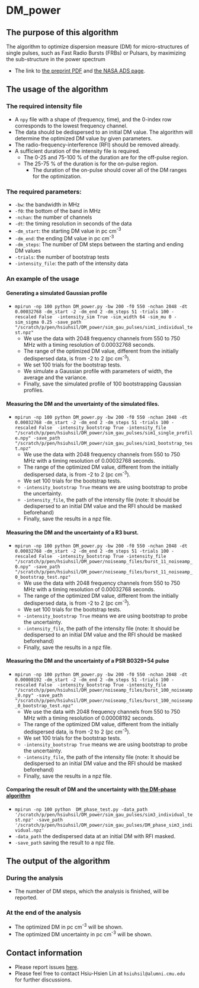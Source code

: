 # DM_power
## The purpose of this algorithm 
The algorithm to optimize dispersion measure (DM) for micro-structures of single pulses, such as Fast Radio Bursts (FRBs) or Pulsars, by maximizing the sub-structure in the power spectrum 
* The link to [the preprint PDF](https://arxiv.org/pdf/2208.13677.pdf) and [the NASA ADS page](https://ui.adsabs.harvard.edu/abs/2022arXiv220813677L/abstract).


## The usage of the algorithm

### The required intensity file

* A `npy` file with a shape of (frequency, time), and the 0-index row corresponds to the lowest frequency channel.
* The data should be dedispersed to an initial DM value. The algorithm will determine the optimized DM value by given parameters.
* The radio-frequency-interference (RFI) should be removed already.
* A sufficient duration of the intensity file is required. 
    * The 0-25 and 75-100 % of the duration are for the off-pulse region.
    * The 25-75 % of the duration is for the on-pulse region.
        * The duration of the on-pulse should cover all of the DM ranges for the optimization.  

### The required parameters:

* `-bw`: the bandwidth in MHz 
* `-f0`: the bottom of the band in MHz
* `-nchan`: the number of channels
* `-dt`: the timing resolution in seconds of the data 
* `-dm_start`: the starting DM value in pc cm<sup>-3</sup> 
* `-dm_end`: the ending DM value in pc cm<sup>-3</sup> 
* `-dm_steps`: The number of DM steps between the starting and ending DM values 
* `-trials`: the number of bootstrap tests
* `-intensity_file`: the path of the intensity data


### An example of the usage

#### Generating a simulated Gaussian profile
- `mpirun -np 100 python DM_power.py -bw 200 -f0 550 -nchan 2048 -dt 0.00032768 -dm_start -2 -dm_end 2 -dm_steps 51 -trials 100 -rescaled False  -intensity_sim True -sim_width 64 -sim_mu 0 -sim_sigma 0.25 -save_path "/scratch/p/pen/hsiuhsil/DM_power/sim_gau_pulses/sim1_individual_test.npz"`
    - We use the data with 2048 frequency channels from 550 to 750 MHz with a timing resolution of 0.00032768 seconds.
    - The range of the optimized DM value, different from the initially dedispersed data, is from -2 to 2 (pc cm<sup>-3</sup>). 
    - We set 100 trials for the bootstrap tests.
    - We simulate a Gaussian profile with parameters of width, the average and the variance. 
    - Finally, save the simulated profile of 100 bootstrapping Gaussian profiles.

#### Measuring the DM and the unvertainty of the simulated files.
- `mpirun -np 100 python DM_power.py -bw 200 -f0 550 -nchan 2048 -dt 0.00032768 -dm_start -2 -dm_end 2 -dm_steps 51 -trials 100 -rescaled False  -intensity_bootstrap True -intensity_file "/scratch/p/pen/hsiuhsil/DM_power/sim_gau_pulses/sim1_single_profile.npy" -save_path "/scratch/p/pen/hsiuhsil/DM_power/sim_gau_pulses/sim1_bootstrap_test.npz"`
    - We use the data with 2048 frequency channels from 550 to 750 MHz with a timing resolution of 0.00032768 seconds.
    - The range of the optimized DM value, different from the initially dedispersed data, is from -2 to 2 (pc cm<sup>-3</sup>). 
    - We set 100 trials for the bootstrap tests.
    - `-intensity_bootstrap True` means we are using bootstrap to probe the uncertainty.
    - `-intensity_file`, the path of the intensity file (note: It should be dedispersed to an initial DM value and the RFI should be masked beforehand)
    - Finally, save the results in a npz file.

#### Measuring the DM and the uncertainty of a R3 burst.
- `mpirun -np 100 python DM_power.py -bw 200 -f0 550 -nchan 2048 -dt 0.00032768 -dm_start -2 -dm_end 2 -dm_steps 51 -trials 100 -rescaled False  -intensity_bootstrap True -intensity_file "/scratch/p/pen/hsiuhsil/DM_power/noiseamp_files/burst_11_noiseamp_0.npy" -save_path "/scratch/p/pen/hsiuhsil/DM_power/noiseamp_files/burst_11_noiseamp_0_bootstrap_test.npz"`
    - We use the data with 2048 frequency channels from 550 to 750 MHz with a timing resolution of 0.00032768 seconds.
    - The range of the optimized DM value, different from the initially dedispersed data, is from -2 to 2 (pc cm<sup>-3</sup>). 
    - We set 100 trials for the bootstrap tests.
    - `-intensity_bootstrap True` means we are using bootstrap to probe the uncertainty.
    - `-intensity_file`, the path of the intensity file (note: It should be dedispersed to an initial DM value and the RFI should be masked beforehand)
    - Finally, save the results in a npz file.

#### Measuring the DM and the uncertainty of a PSR B0329+54 pulse
- `mpirun -np 100 python DM_power.py -bw 200 -f0 550 -nchan 2048 -dt 0.00008192 -dm_start -2 -dm_end 2 -dm_steps 51 -trials 100 -rescaled False  -intensity_bootstrap True -intensity_file "/scratch/p/pen/hsiuhsil/DM_power/noiseamp_files/burst_100_noiseamp_0.npy" -save_path "/scratch/p/pen/hsiuhsil/DM_power/noiseamp_files/burst_100_noiseamp_0_bootstrap_test.npz"`
    - We use the data with 2048 frequency channels from 550 to 750 MHz with a timing resolution of 0.00008192 seconds.
    - The range of the optimized DM value, different from the initially dedispersed data, is from -2 to 2 (pc cm<sup>-3</sup>). 
    - We set 100 trials for the bootstrap tests.
    - `-intensity_bootstrap True` means we are using bootstrap to probe the uncertainty.
    - `-intensity_file`, the path of the intensity file (note: It should be dedispersed to an initial DM value and the RFI should be masked beforehand)
    - Finally, save the results in a npz file.

#### Comparing the result of DM and the uncertainty with [the DM-phase algorithm](https://github.com/danielemichilli/DM_phase)
- `mpirun -np 100 python  DM_phase_test.py -data_path '/scratch/p/pen/hsiuhsil/DM_power/sim_gau_pulses/sim3_individual_test.npz' -save_path '/scratch/p/pen/hsiuhsil/DM_power/sim_gau_pulses/DM_phase_sim3_individual.npz'`
- `-data_path` the dedispersed data at an initial DM with RFI masked. 
- `-save_path` saving the result to a npz file.


## The output of the algorithm
### During the analysis
* The number of DM steps, which the analysis is finished, will be reported.

### At the end of the analysis
* The optimized DM in pc cm<sup>-3</sup> will be shown. 
* The optimized DM uncertainty in pc cm<sup>-3</sup> will be shown. 

## Contact information
* Please report issues [here](https://github.com/hsiuhsil/DM_power/issues).
* Please feel free to contact Hsiu-Hsien Lin at `hsiuhsil@alumni.cmu.edu` for further discussions.
